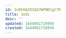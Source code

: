 ```yaml
---
id: 3vNtHAZ82QA7WPNKCgC7R
title: Jedi
desc: ''
updated: 1644961726956
created: 1644961726956
---
```


